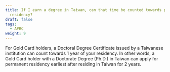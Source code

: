 ```yaml
---
title: If I earn a degree in Taiwan, can that time be counted towards permanent
  residency?
draft: false
tags:
  - APRC
weight: 9
---
```

For Gold Card holders, a Doctoral Degree Certificate issued by a Taiwanese institution can count towards 1 year of your residency. In other words, a Gold Card holder with a Doctorate Degree (Ph.D.) in Taiwan can apply for permanent residency earliest after residing in Taiwan for 2 years.